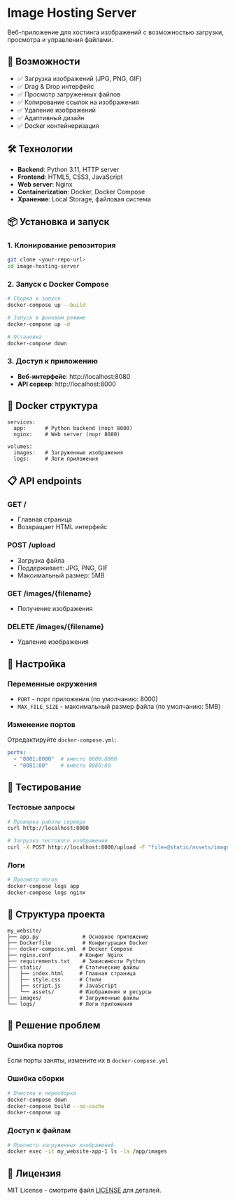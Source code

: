 #  Image Hosting Server

Веб-приложение для хостинга изображений с возможностью загрузки, просмотра и управления файлами.

## 🚀 Возможности

- ✅ Загрузка изображений (JPG, PNG, GIF)
- ✅ Drag & Drop интерфейс  
- ✅ Просмотр загруженных файлов
- ✅ Копирование ссылок на изображения
- ✅ Удаление изображений
- ✅ Адаптивный дизайн
- ✅ Docker контейнеризация

## 🛠️ Технологии

- **Backend**: Python 3.11, HTTP server
- **Frontend**: HTML5, CSS3, JavaScript
- **Web server**: Nginx
- **Containerization**: Docker, Docker Compose
- **Хранение**: Local Storage, файловая система

## 📦 Установка и запуск

### 1. Клонирование репозитория
```bash
git clone <your-repo-url>
cd image-hosting-server
```

### 2. Запуск с Docker Compose
```bash
# Сборка и запуск
docker-compose up --build

# Запуск в фоновом режиме  
docker-compose up -d

# Остановка
docker-compose down
```

### 3. Доступ к приложению
- **Веб-интерфейс**: http://localhost:8080
- **API сервер**: http://localhost:8000

## 🐳 Docker структура

```
services:
  app:      # Python backend (порт 8000)
  nginx:    # Web server (порт 8080)

volumes:
  images:   # Загруженные изображения
  logs:     # Логи приложения
```

## 📋 API endpoints

### GET /
- Главная страница
- Возвращает HTML интерфейс

### POST /upload  
- Загрузка файла
- Поддерживает: JPG, PNG, GIF
- Максимальный размер: 5MB

### GET /images/{filename}
- Получение изображения

### DELETE /images/{filename}  
- Удаление изображения

## 🔧 Настройка

### Переменные окружения
- `PORT` - порт приложения (по умолчанию: 8000)
- `MAX_FILE_SIZE` - максимальный размер файла (по умолчанию: 5MB)

### Изменение портов
Отредактируйте `docker-compose.yml`:
```yaml
ports:
  - "8001:8000"  # вместо 8000:8000  
  - "8081:80"    # вместо 8080:80
```

## 🧪 Тестирование

### Тестовые запросы
```bash
# Проверка работы сервера
curl http://localhost:8000

# Загрузка тестового изображения
curl -X POST http://localhost:8000/upload -F "file=@static/assets/images/cat.png"
```

### Логи
```bash
# Просмотр логов
docker-compose logs app
docker-compose logs nginx
```

## 📁 Структура проекта

```
my_website/
├── app.py              # Основное приложение
├── Dockerfile          # Конфигурация Docker
├── docker-compose.yml  # Docker Compose
├── nginx.conf         # Конфиг Nginx
├── requirements.txt    # Зависимости Python
├── static/            # Статические файлы
│   ├── index.html     # Главная страница
│   ├── style.css      # Стили
│   ├── script.js      # JavaScript
│   └── assets/        # Изображения и ресурсы
├── images/            # Загруженные файлы
└── logs/              # Логи приложения
```

## 🐛 Решение проблем

### Ошибка портов
Если порты заняты, измените их в `docker-compose.yml`

### Ошибка сборки
```bash
# Очистка и пересборка
docker-compose down
docker-compose build --no-cache
docker-compose up
```

### Доступ к файлам
```bash
# Просмотр загруженных изображений
docker exec -it my_website-app-1 ls -la /app/images
```

## 📝 Лицензия

MIT License - смотрите файл [LICENSE](LICENSE) для деталей.
